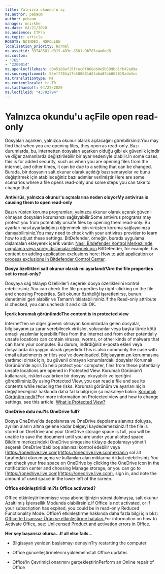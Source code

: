 ```yaml
---
title: Yalnızca okundu'u aç
ms.author: pebaum
author: pebaum
manager: mnirkhe
ms.date: 04/21/2020
ms.audience: ITPro
ms.topic: article
ROBOTS: NOINDEX, NOFOLLOW
localization_priority: Normal
ms.assetid: 39748581-d319-403c-8501-9b785e4a0ed8
ms.custom:
- "765"
- "2200014"
ms.openlocfilehash: c045188af15fcec0f868eb0e5b399bd1fb42a09a
ms.sourcegitcommit: 55eff703a17e500681d8fa6a87eb067019ade3cc
ms.translationtype: MT
ms.contentlocale: tr-TR
ms.lasthandoff: 04/22/2020
ms.locfileid: "43702794"
---
```

# <a name="file-open-read-only"></a><span data-ttu-id="a78d1-102">Yalnızca okundu'u aç</span><span class="sxs-lookup"><span data-stu-id="a78d1-102">File open read-only</span></span>

<span data-ttu-id="a78d1-103">Dosyaları açarken, yalnızca okunur olarak açılacağını görebilirsiniz.</span><span class="sxs-lookup"><span data-stu-id="a78d1-103">You may find that when you are opening files, they open as read-only.</span></span> <span data-ttu-id="a78d1-104">Bazı durumlarda, bu, internetten dosyaları açarken olduğu gibi ek güvenlik içindir ve diğer zamanlarda değiştirilebilir bir ayar nedeniyle olabilir.</span><span class="sxs-lookup"><span data-stu-id="a78d1-104">In some cases, this is for added security, such as when you are opening files from the internet, and other times, it can be due to a setting that can be changed.</span></span> <span data-ttu-id="a78d1-105">Burada, bir dosyanın salt okunur olarak açıldığı bazı senaryolar ve bunu değiştirmek için atabileceğiniz bazı adımlar verilmiştir.</span><span class="sxs-lookup"><span data-stu-id="a78d1-105">Here are some scenarios where a file opens read-only and some steps you can take to change that.</span></span>
  
 <span data-ttu-id="a78d1-106">**Antivirüs, yalnızca okunur'u açmalarına neden oluyor**</span><span class="sxs-lookup"><span data-stu-id="a78d1-106">**My antivirus is causing them to open read-only**</span></span>
  
<span data-ttu-id="a78d1-107">Bazı virüsten koruma programları, yalnızca okunur olarak açarak güvenli olmayan dosyaları korumanızı sağlayabilir.</span><span class="sxs-lookup"><span data-stu-id="a78d1-107">Some antivirus programs may protect you from potentially unsafe files by opening them read-only.</span></span> <span data-ttu-id="a78d1-108">Bu ayarları nasıl ayarladığınızı öğrenmek için virüsten koruma sağlayıcınıza danışabilirsiniz.</span><span class="sxs-lookup"><span data-stu-id="a78d1-108">You may need to check with your antivirus provider to learn how to adjust these settings.</span></span> <span data-ttu-id="a78d1-109">BitDefender, örneğin, burada uygulama dışlamaları ekleyerek içerik vardır: [Nasıl Bitdefender Kontrol Merkezi'nde uygulama veya süreç dışlamalar eklemek için](https://aka.ms/AA6098i).</span><span class="sxs-lookup"><span data-stu-id="a78d1-109">BitDefender, for example, has content on adding application exclusions here: [How to add application or process exclusions in Bitdefender Control Center](https://aka.ms/AA6098i).</span></span>
  
 <span data-ttu-id="a78d1-110">**Dosya özellikleri salt okunur olarak mı ayarlandı?**</span><span class="sxs-lookup"><span data-stu-id="a78d1-110">**Are the file properties set to read-only?**</span></span>
  
<span data-ttu-id="a78d1-111">Dosyaya sağ tıklayıp Özellikler'i seçerek dosya özelliklerini kontrol edebilirsiniz.</span><span class="sxs-lookup"><span data-stu-id="a78d1-111">You can check the file properties by right-clicking on the file and choosing Properties.</span></span> <span data-ttu-id="a78d1-112">Salt okunur özniteliği işaretlenirse, bunun denetimini geri alabilir ve Tamam'ı tıklatabilirsiniz.</span><span class="sxs-lookup"><span data-stu-id="a78d1-112">If the Read-only attribute is checked, you can uncheck it and click OK.</span></span>
  
 <span data-ttu-id="a78d1-113">**İçerik korumalı görünümde**</span><span class="sxs-lookup"><span data-stu-id="a78d1-113">**The content is in protected view**</span></span>
  
<span data-ttu-id="a78d1-114">Internet'ten ve diğer güvenli olmayan konumlardan gelen dosyalar, bilgisayarınıza zarar verebilecek virüsler, solucanlar veya başka türde kötü amaçlı yazılımlar içerebilir.</span><span class="sxs-lookup"><span data-stu-id="a78d1-114">Files from the Internet and from other potentially unsafe locations can contain viruses, worms, or other kinds of malware that can harm your computer.</span></span> <span data-ttu-id="a78d1-115">Bu durum, indirdiğiniz e-posta ekleri veya dosyalarda da yaygın olarak geçerlidir.</span><span class="sxs-lookup"><span data-stu-id="a78d1-115">This is also commonly the case with email attachments or files you've downloaded.</span></span> <span data-ttu-id="a78d1-116">Bilgisayarınızın korunmasına yardımcı olmak için, bu güvenli olmayan konumlardaki dosyalar Korumalı Görünüm'de açılır.</span><span class="sxs-lookup"><span data-stu-id="a78d1-116">To help protect your computer, files from these potentially unsafe locations are opened in Protected View.</span></span> <span data-ttu-id="a78d1-117">Korumalı Görünüm'i kullanarak, riskleri azaltırken bir dosyayı okuyabilir ve içeriğini görebilirsiniz.</span><span class="sxs-lookup"><span data-stu-id="a78d1-117">By using Protected View, you can read a file and see its contents while reducing the risks.</span></span> <span data-ttu-id="a78d1-118">Korumalı görünüm ve ayarları niçin değiştireceğiniz hakkında daha fazla bilgi için şu makaleye bakın: [Korumalı Görünüm nedir?](https://support.office.com/article/d6f09ac7-e6b9-4495-8e43-2bbcdbcb6653)</span><span class="sxs-lookup"><span data-stu-id="a78d1-118">For more information on Protected view and how to change settings, see this article: [What is Protected View?](https://support.office.com/article/d6f09ac7-e6b9-4495-8e43-2bbcdbcb6653)</span></span>
  
 <span data-ttu-id="a78d1-119">**OneDrive dolu mu?**</span><span class="sxs-lookup"><span data-stu-id="a78d1-119">**Is OneDrive full?**</span></span>
  
<span data-ttu-id="a78d1-120">Dosya OneDrive'da depolanırsa ve OneDrive depolama alanınız doluysa, ayrılan alanın altına gelene kadar belgeyi kaydedemezsiniz.</span><span class="sxs-lookup"><span data-stu-id="a78d1-120">If the file is stored on OneDrive and your OneDrive storage space is full, you will be unable to save the document until you are under your allotted space.</span></span> <span data-ttu-id="a78d1-121">Bildirim merkezindeki OneDrive simgesine tıklayıp depolamayı yönet'i seçerek OneDrive'daki boş alanınızı kontrol edebilir veya [https://onedrive.live.com](https://onedrive.live.com)ekranın sol alt tarafındaki oturum açma ve kullanılan alan miktarına dikkat edebilirsiniz.</span><span class="sxs-lookup"><span data-stu-id="a78d1-121">You can check your free space on OneDrive by clicking the OneDrive icon in the notification center and choosing Manage storage, or you can go to [https://onedrive.live.com](https://onedrive.live.com), sign in, and note the amount of used space in the lower left of the screen.</span></span>
  
 <span data-ttu-id="a78d1-122">**Office etkinleştirildi mi?**</span><span class="sxs-lookup"><span data-stu-id="a78d1-122">**Is Office activated?**</span></span>
  
<span data-ttu-id="a78d1-123">Office etkinleştirilmemişse veya aboneliğinizin süresi dolmuşsa, salt okunur Azaltılmış İşlevsellik Modunda olabilirsiniz.</span><span class="sxs-lookup"><span data-stu-id="a78d1-123">If Office is not activated, or if your subscription has expired, you could be in read-only Reduced Functionality Mode.</span></span> <span data-ttu-id="a78d1-124">Office'i etkinleştirme hakkında daha fazla bilgi için bkz: [Office'te Lisanssız Ürün ve etkinleştirme hataları.](https://support.office.com/article/0d23d3c0-c19c-4b2f-9845-5344fedc4380)</span><span class="sxs-lookup"><span data-stu-id="a78d1-124">For information on how to Activate Office, see: [Unlicensed Product and activation errors in Office](https://support.office.com/article/0d23d3c0-c19c-4b2f-9845-5344fedc4380).</span></span>
  
 <span data-ttu-id="a78d1-125">**Her şey başarısız olursa...**</span><span class="sxs-lookup"><span data-stu-id="a78d1-125">**If all else fails...**</span></span>
  
- <span data-ttu-id="a78d1-126">Bilgisayarı yeniden başlatmayı deneyin</span><span class="sxs-lookup"><span data-stu-id="a78d1-126">Try restarting the computer</span></span>
    
- <span data-ttu-id="a78d1-127">Office güncelleştirmelerini yükleme</span><span class="sxs-lookup"><span data-stu-id="a78d1-127">Install Office updates</span></span>
    
- <span data-ttu-id="a78d1-128">Office'in Çevrimiçi onarımını gerçekleştirin</span><span class="sxs-lookup"><span data-stu-id="a78d1-128">Perform an Online repair of Office</span></span>
    


